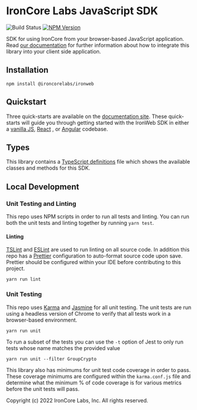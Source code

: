 # IronCore Labs JavaScript SDK

![Build Status](https://github.com/IronCoreLabs/ironweb/workflows/IronWeb%20CI/badge.svg)
[![NPM Version](https://badge.fury.io/js/%40ironcorelabs%2Fironweb.svg)](https://www.npmjs.com/package/@ironcorelabs/ironweb)

SDK for using IronCore from your browser-based JavaScript application. Read [our documentation](https://docs.ironcorelabs.com) for further information about how to integrate this library into your client side application.

## Installation

`npm install @ironcorelabs/ironweb`

## Quickstart

Three quick-starts are available on the [documentation site](https://ironcorelabs.com/docs). These quick-starts will guide you through getting started with the IronWeb SDK in either a [vanilla JS](https://ironcorelabs.com/docs/getting-started/vanilla-javascript), [React](https://github.com/IronCoreLabs/getting-started-react) , or [Angular](https://ironcorelabs.com/docs/getting-started/angular) codebase.

## Types

This library contains a [TypeScript definitions](ironweb.d.ts) file which shows the available classes and methods for this SDK.

## Local Development

### Unit Testing and Linting

This repo uses NPM scripts in order to run all tests and linting. You can run both the unit tests and linting together by running `yarn test`.

#### Linting

[TSLint](https://palantir.github.io/tslint/) and [ESLint](https://eslint.org/) are used to run linting on all source code. In addition this repo has a [Prettier](https://prettier.io) configuration to auto-format source code upon save. Prettier should be configured within your IDE before contributing to this project.

`yarn run lint`

### Unit Testing

This repo uses [Karma](https://karma-runner.github.io/latest/index.html) and [Jasmine](https://jasmine.github.io/) for all unit testing. The unit tests are run using a headless version of Chrome to verify that all tests work in a browser-based environment.

`yarn run unit`

To run a subset of the tests you can use the `-t` option of Jest to only run tests whose name matches the provided value

`yarn run unit --filter GroupCrypto`

This library also has minimums for unit test code coverage in order to pass. These coverage minimums are configured within the `karma.conf.js` file and determine what the minimum % of code coverage is for various metrics before the unit tests will pass.

Copyright (c) 2022 IronCore Labs, Inc.
All rights reserved.
